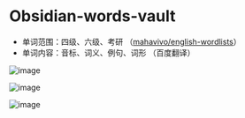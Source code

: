 # Obsidian-words-vault

- 单词范围：四级、六级、考研 （[mahavivo/english-wordlists](https://github.com/mahavivo/english-wordlists)）
- 单词内容：音标、词义、例句、词形 （百度翻译）

![image](https://github.com/insile/Obsidian-words-vault/assets/39241051/187d2a38-7af7-41dd-afbb-c740b5d62273)

![image](https://github.com/insile/Obsidian-words-vault/assets/39241051/885e77f1-4519-4d2f-a1d2-e7ffaac445d0)

![image](https://github.com/insile/Obsidian-words-vault/assets/39241051/b62cf6d3-34ce-494b-9390-45b8b7be4ff1)
